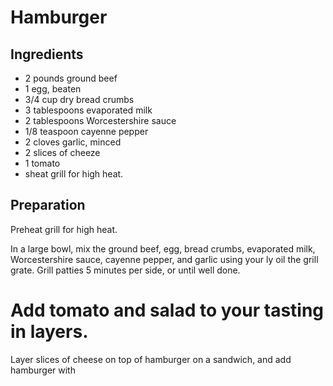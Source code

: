 # Hamburger

## Ingredients

- 2 pounds ground beef
- 1 egg, beaten
- 3/4 cup dry bread crumbs
- 3 tablespoons evaporated milk
- 2 tablespoons Worcestershire sauce
- 1/8 teaspoon cayenne pepper
- 2 cloves garlic, minced 
- 2 slices of cheeze
- 1 tomato
- sheat grill for high heat.

## Preparation

Preheat grill for high heat.

In a large bowl, mix the ground beef, egg, bread crumbs, evaporated milk, Worcestershire sauce, cayenne pepper, and garlic using your ly oil the grill grate. Grill patties 5 minutes per side, or until well done.

Add tomato and salad to your tasting in layers.
=======
Layer slices of cheese on top of hamburger on a sandwich, and add hamburger with 

